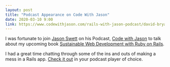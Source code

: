 ```yaml
---
layout: post
title: "Podcast Appearance on Code With Jason"
date: 2020-03-10 9:00
link: https://www.codewithjason.com/rails-with-jason-podcast/david-bryant-copeland/
---
```


I was fortunate to join [Jason Swett](https://www.codewithjason.com) on his Podcast, [Code with
Jason](https://www.codewithjason.com/rails-with-jason-podcast/) to talk about my upcoming book [Sustainable Web
Development with Ruby on Rails](https://sustainable-rails.com).

I had a great time chatting through some of the ins and outs of making a mess in a Rails app. [Check it out][link]
in your podcast player of choice.

[link]: https://www.codewithjason.com/rails-with-jason-podcast/david-bryant-copeland/
